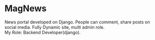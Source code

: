 # MagNews
News portal developed on Django.
People can comment, share posts on social media.
Fully Dynamic site, multi admin role.  
My Role: Backend Developer(django).
